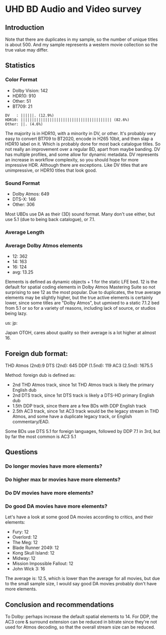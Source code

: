 # UHD BD Audio and Video survey

## Introduction

Note that there are duplicates in my sample, so the number of unique titles is about 500. And my sample represents a western movie collection so the true value may differ.

## Statistics

### Color Format
- Dolby Vision: 142
- HDR10: 910
- Other: 51
- BT709: 21
```
DV   : ||||||. (12.9%)
HDR10: ||||||||||||||||||||||||||||||||||||||||| (82.6%)
Other: ||. (4.6%)
```

The majority is in HDR10, with a minority in DV, or other. It's probably very easy to convert BT709 to BT2020, encode in H265 10bit, and then slap a HDR10 label on it. Which is probably done for most back catalogue titles. So not really an improvement over a regular BD, apart from maybe banding. DV has multiple profiles, and some allow for dynamic metadata. DV represents an increase in workflow complexity, so you should hope for more impressive HDR.  Although there are exceptions. Like DV titles that are unimpressive, or HDR10 titles that look good.

### Sound Format

- Dolby Atmos: 649
- DTS-X: 146
- Other: 306

Most UBDs use DA as their (3D) sound format. Many don't use either, but use 5.1 (due to being back catalogue), or 7.1.

### Average Length

### Average Dolby Atmos elements

- 12: 362
- 14: 163
- 16: 124
- avg: 13.25

Elements is defined as dynamic objects + 1 for the static LFE bed. 12 is the default for spatial coding elements in Dolby Atmos Mastering Suite so not surprising to see 12 as the most popular. Due to duplicates, the true average elements may be slightly higher, but the true active elements is certainly lower, since some titles are "Dolby Atmos", but upmixed to a static 7.1.2 bed from 5.1 or so for a variety of reasons, including lack of source, or studios being lazy.

us:
jp:

Japan OTOH, cares about quality so their average is a lot higher at almost 16.

## Foreign dub format:
THD Atmos (2nd):9
DTS (2nd): 645
DDP (1.5nd): 119
AC3 (2.5nd): 1675.5

Method: foreign dub is defined as:
- 2nd THD Atmos track, since 1st THD Atmos track is likely the primary English dub
- 2nd DTS track, since 1st DTS track is likely a DTS-HD primary English dub
- 1.5th DDP track, since there are a few BDs with DDP English track
- 2.5th AC3 track, since 1st AC3 track would be the legacy stream in  THD Atmos, and some have a duplicate legacy track, or English commentary/EAD.

Some BDs use DTS 5.1 for foreign languages, followed by DDP 7.1 in 3rd, but by far the most common is AC3 5.1

## Questions

### Do longer movies have more elements?

### Do higher max br movies have more elements?

### Do DV movies have more elements?

### Do good DA movies have more elements?

Let's have a look at some good DA movies according to critics, and their elements:

- Fury: 12
- Overlord: 12
- The Meg: 12
- Blade Runner 2049: 12
- Kong Skull Island: 12
- Midway: 12
- Mission Impossible Fallout: 12
- John Wick 3: 16

The average is: 12.5, which is lower than the average for all movies, but due to the small sample size, I would say good DA movies probably don't have more elements.

## Conclusion and recommendations
To Dolby: perhaps increase the default spatial elements to 14. For DDP, the AC3 core & surround extension can be reduced in bitrate since they're not used for Atmos decoding, so that the overall stream size can be reduced.
